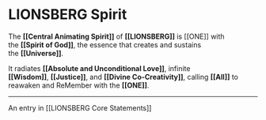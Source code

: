 # LIONSBERG Spirit

The **[[Central Animating Spirit]]** of **[[LIONSBERG]]** is [[ONE]] with the **[[Spirit of God]]**, the essence that creates and sustains the **[[Universe]]**.

It radiates **[[Absolute and Unconditional Love]]**, infinite **[[Wisdom]]**, **[[Justice]]**, and **[[Divine Co-Creativity]]**, calling **[[All]]** to reawaken and ReMember with the **[[ONE]]**. 
___
An entry in [[LIONSBERG Core Statements]]  